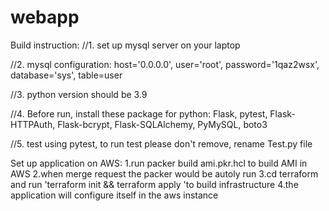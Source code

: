 # webapp

Build instruction:
//1. set up mysql server on your laptop

//2. mysql configuration: host='0.0.0.0', user='root', password='1qaz2wsx', database='sys', table=user

//3. python version should be 3.9 

//4. Before run, install these package for python: Flask, pytest, Flask-HTTPAuth, Flask-bcrypt, Flask-SQLAlchemy, PyMySQL, boto3 

//5. test using pytest, to run test please don't remove, rename Test.py file

Set up application on AWS:
1.run packer build ami.pkr.hcl to build AMI in AWS
2.when merge request the packer would be autoly run
3.cd terraform and run 'terraform init && terraform apply 'to build infrastructure
4.the application will configure itself in the aws instance
